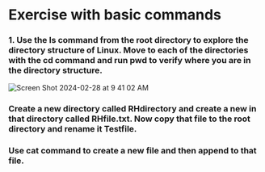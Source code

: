 # Exercise with basic commands

### 1. Use the ls command from the root directory to explore the directory structure of Linux. Move to each of the directories with the cd command and run pwd to verify where you are in the directory structure.
![Screen Shot 2024-02-28 at 9 41 02 AM](https://github.com/Mario7F/RHEL9/assets/59115100/3024c842-376e-4a13-9ac1-679e1eb0a7fb)


### Create a new directory called RHdirectory and create a new in that directory called RHfile.txt. Now copy that file to the root directory and rename it Testfile.


### Use cat command to create a new file and then append to that file. 
